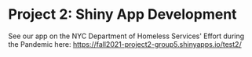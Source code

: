 # Project 2: Shiny App Development

See our app on the NYC Department of Homeless Services' Effort during the Pandemic here: https://fall2021-project2-group5.shinyapps.io/test2/